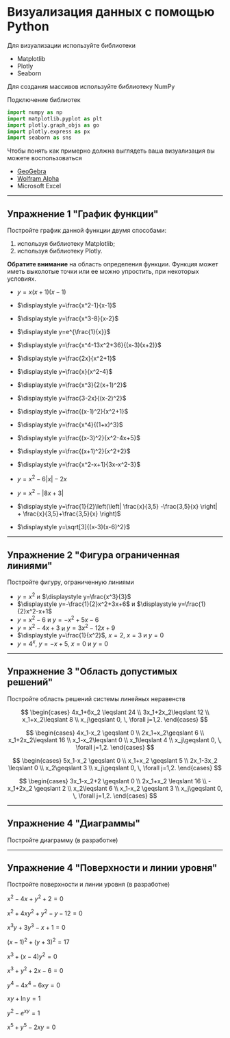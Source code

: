 # Визуализация данных с помощью Python

Для визуализации используйте библиотеки
* Matplotlib
* Plotly
* Seaborn


Для создания массивов используйте библиотеку NumPy

Подключение библиотек
```python
import numpy as np
import matplotlib.pyplot as plt
import plotly.graph_objs as go
import plotly.express as px
import seaborn as sns
```

Чтобы понять как примерно должна выглядеть ваша визуализация вы можете воспользоваться 

* [GeoGebra](https://www.geogebra.org/)
* [Wolfram Alpha](https://www.wolframalpha.com/)
* Microsoft Excel

---

## Упражнение 1 "График функции"

Постройте график данной функции двумя способами: 
1) используя библиотеку Matplotlib; 
2) используя библиотеку Plotly. 

**Обратите внимание** на область определения функции. Функция может иметь выколотые точки или ее можно упростить, при некоторых условиях. 

* $\displaystyle y=x(x+1)(x-1)$
* $\displaystyle y=\frac{x^2-1}{x-1}$
* $\displaystyle y=\frac{x^3-8}{x-2}$

* $\displaystyle y=e^{\frac{1}{x}}$
* $\displaystyle y=\frac{x^4-13x^2+36}{(x-3)(x+2)}$
* $\displaystyle y=\frac{2x}{x^2+1}$
* $\displaystyle y=\frac{x}{x^2-4}$
* $\displaystyle y=\frac{x^3}{2(x+1)^2}$
* $\displaystyle y=\frac{3-2x}{(x-2)^2}$
* $\displaystyle y=\frac{(x-1)^2}{x^2+1}$
* $\displaystyle y=\frac{x^4}{(1+x)^3}$
* $\displaystyle y=\frac{(x-3)^2}{x^2-4x+5}$
* $\displaystyle y=\frac{(x+1)^2}{x^2+2}$
* $\displaystyle y=\frac{x^2-x+1}{3x-x^2-3}$
* $\displaystyle y=x^2-6|x|-2x$
* $\displaystyle y=x^2-|8x+3|$
* $\displaystyle y=\frac{1}{2}\left(\left| \frac{x}{3,5} -\frac{3,5}{x} \right| + \frac{x}{3,5}+\frac{3,5}{x} \right)$
* $\displaystyle y=\sqrt[3]{(x-3)(x-6)^2}$

---

## Упражнение 2 "Фигура ограниченная линиями"

Постройте фигуру, ограниченную линиями

* $\displaystyle y=x^2$ и $\displaystyle y=\frac{x^3}{3}$
* $\displaystyle y=-\frac{1}{2}x^2+3x+6$ и $\displaystyle y=\frac{1}{2}x^2-x+1$
* $\displaystyle y=x^2-6$ и $\displaystyle y=-x^2+5x-6$
* $\displaystyle y=x^2-4x+3$ и $\displaystyle y=3x^2-12x+9$
* $\displaystyle y=\frac{1}{x^2}$, $x=2$, $x=3$ и $y=0$
* $\displaystyle y=4^x$, $y=-x+5$, $x=0$ и $y=0$

---

## Упражнение 3 "Область допустимых решений"

Постройте область решений системы линейных неравенств
 
$$
 \begin{cases}
   4x_1+6x_2 \leqslant 24 
   \\
   3x_1+2x_2\leqslant 12
   \\
   x_1+x_2\leqslant 8
   \\
   x_j\geqslant 0, \, \forall j=1,2.
 \end{cases}
$$
 
$$
\begin{cases}
   4x_1-x_2 \geqslant 0 
   \\
   2x_1+x_2\geqslant 6
   \\
   x_1+2x_2\leqslant 16
   \\
   x_1-x_2\leqslant 0
   \\
   x_1\leqslant 4
   \\
   x_j\geqslant 0, \, \forall j=1,2.
 \end{cases}
$$

$$
\begin{cases}
   5x_1-x_2 \geqslant 0 
   \\
   x_1+x_2 \geqslant 5
   \\
   2x_1-3x_2 \leqslant 0
   \\
   x_2\geqslant 3
   \\
   x_j\geqslant 0, \, \forall j=1,2.
\end{cases}
$$

$$
\begin{cases}
   3x_1-x_2+2 \geqslant 0 
   \\
   2x_1+x_2 \leqslant 16
   \\
   -x_1+2x_2 \geqslant 2
   \\
   x_2\leqslant 6
   \\
   x_1-x_2 \geqslant 3
   \\
   x_j\geqslant 0, \, \forall j=1,2.
\end{cases}
$$

---

## Упражнение 4 "Диаграммы"

Постройте диаграмму (в разработке)

---

## Упражнение 4 "Поверхности и линии уровня"

Постройте поверхности и линии уровня (в разработке)
     
 $x^2-4x+y^2+2=0$

 $x^2+4xy^2+y^2-y-12=0$

 $x^3y+3y^3-x+1=0$

 $(x-1)^2+(y+3)^2=17$

 $x^3+(x-4)y^2=0$

 $x^3+y^2+2x-6=0$

 $y^4-4x^4-6xy=0$

 $xy+\ln y=1$

 $y^2-e^{xy}=1$

 $x^5+y^5-2xy=0$
 